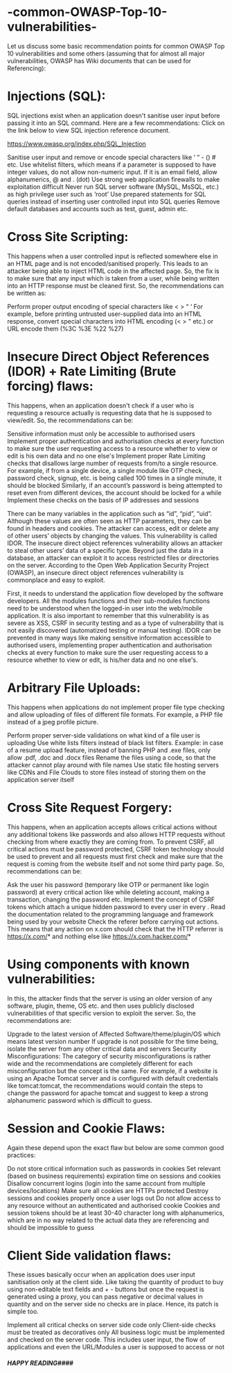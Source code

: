 # -common-OWASP-Top-10-vulnerabilities-




Let us discuss some basic recommendation points for common OWASP Top 10 vulnerabilities and some others (assuming that for almost all major vulnerabilities, OWASP has Wiki documents that can be used for Referencing):

# Injections (SQL): 
SQL injections exist when an application doesn't sanitise user input before passing it into an SQL command. Here are a few recommendations:
Click on the link below to view SQL injection reference document.

https://www.owasp.org/index.php/SQL_Injection

Sanitise user input and remove or encode special characters like ‘ “ - () # etc.
Use whitelist filters, which means if a parameter is supposed to have integer values, do not allow non-numeric input. If it is an email field, allow alphanumerics, @ and . (dot)
Use strong web application firewalls to make exploitation difficult
Never run SQL server software (MySQL, MsSQL, etc.) as high privilege user such as ‘root’
Use prepared statements for SQL queries instead of inserting user controlled input into SQL queries
Remove default databases and accounts such as test, guest, admin etc.
# Cross Site Scripting:
This happens when a user controlled input is reflected somewhere else in an HTML page and is not encoded/sanitised properly. This leads to an attacker being able to inject HTML code in the affected page. So, the fix is to make sure that any input which is taken from a user, while being written into an HTTP response must be cleaned first. So, the recommendations can be written as:

Perform proper output encoding of special characters like < > “ ‘
For example, before printing untrusted user-supplied data into an HTML response, convert special characters into HTML encoding (< > " etc.) or URL encode them (%3C %3E %22 %27)
# Insecure Direct Object References (IDOR) + Rate Limiting (Brute forcing) flaws:
This happens, when an application doesn't check if a user who is requesting a resource actually is requesting data that he is supposed to view/edit. So, the recommendations can be:

Sensitive information must only be accessible to authorised users
Implement proper authentication and authorisation checks at every function to make sure the user requesting access to a resource whether to view or edit is his own data and no one else's
Implement proper Rate Limiting checks that disallows large number of requests from/to a single resource. For example, if from a single device, a single module like OTP check, password check, signup, etc. is being called 100 times in a single minute, it should be blocked
Similarly, if an account’s password is being attempted to reset even from different devices, the account should be locked for a while
Implement these checks on the basis of IP addresses and sessions

There can be many variables in the application such as “id”, “pid”, “uid”. Although these values are often seen as HTTP parameters, they can be found in headers and cookies. The attacker can access, edit or delete any of other users’ objects by changing the values. This vulnerability is called IDOR.
The insecure direct object references vulnerability allows an attacker to steal other users’ data of a specific type. Beyond just the data in a database, an attacker can exploit it to access restricted files or directories on the server. According to the Open Web Application Security Project (OWASP), an insecure direct object references vulnerability is commonplace and easy to exploit.

First, it needs to understand the application flow developed by the software developers. All the modules functions and their sub-modules functions need to be understood when the logged-in user into the web/mobile application. It is also important to remember that this vulnerability is as severe as XSS, CSRF in security testing and as a type of vulnerability that is not easily discovered (automatized testing or manual testing).
IDOR can be prevented in many ways like making sensitive information accessible to authorised users, implementing proper authentication and authorisation checks at every function to make sure the user requesting access to a resource whether to view or edit, is his/her data and no one else's.
# Arbitrary File Uploads:
This happens when applications do not implement proper file type checking and allow uploading of files of different file formats. For example, a PHP file instead of a jpeg profile picture.

Perform proper server-side validations on what kind of a file user is uploading
Use white lists filters instead of black list filters. Example: in case of a resume upload feature, instead of banning PHP and .exe files, only allow .pdf, .doc and .docx files
Rename the files using a code, so that the attacker cannot play around with file names
Use static file hosting servers like CDNs and File Clouds to store files instead of storing them on the application server itself
# Cross Site Request Forgery:
This happens, when an application accepts allows critical actions without any additional tokens like passwords and also allows HTTP requests without checking from where exactly they are coming from. To prevent CSRF, all critical actions must be password protected, CSRF token technology should be used to prevent and all requests must first check and make sure that the request is coming from the website itself and not some third party page. So, recommendations can be:

Ask the user his password (temporary like OTP or permanent like login password) at every critical action like while deleting account, making a transaction, changing the password etc.
Implement the concept of CSRF tokens which attach a unique hidden password to every user in every
. Read the documentation related to the programming language and framework being used by your website
Check the referer before carrying out actions. This means that any action on x.com should check that the HTTP referrer is https://x.com/* and nothing else like https://x.com.hacker.com/*
# Using components with known vulnerabilities:
In this, the attacker finds that the server is using an older version of any software, plugin, theme, OS etc. and then uses publicly disclosed vulnerabilities of that specific version to exploit the server. So, the recommendations are:

Upgrade to the latest version of Affected Software/theme/plugin/OS which means latest version number
If upgrade is not possible for the time being, isolate the server from any other critical data and servers
Security Misconfigurations:
The category of security misconfigurations is rather wide and the recommendations are completely different for each misconfiguration but the concept is the same. For example, if a website is using an Apache Tomcat server and is configured with default credentials like tomcat:tomcat, the recommendations would contain the steps to change the password for apache tomcat and suggest to keep a strong alphanumeric password which is difficult to guess.

# Session and Cookie Flaws:
Again these depend upon the exact flaw but below are some common good practices:

Do not store critical information such as passwords in cookies
Set relevant (based on business requirements) expiration time on sessions and cookies
Disallow concurrent logins (login into the same account from multiple devices/locations)
Make sure all cookies are HTTPs protected
Destroy sessions and cookies properly once a user logs out
Do not allow access to any resource without an authenticated and authorised cookie
Cookies and session tokens should be at least 30-40 character long with alphanumerics, which are in no way related to the actual data they are referencing and should be impossible to guess
# Client Side validation flaws:
These issues basically occur when an application does user input sanitisation only at the client side. Like taking the quantity of product to buy using non-editable text fields and + - buttons but once the request is generated using a proxy, you can pass negative or decimal values in quantity and on the server side no checks are in place. Hence, its patch is simple too.

Implement all critical checks on server side code only
Client-side checks must be treated as decoratives only
All business logic must be implemented and checked on the server code. This includes user input, the flow of applications and even the URL/Modules a user is supposed to access or not



##### HAPPY READING####

